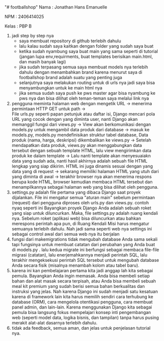 "# footballshop" 
Nama : Jonathan Hans Emanuelle

NPM : 2406414025

Kelas : PBP B



1. jadi step by step nya 
    - saya membuat repository di github terlebih dahulu
    - lalu kalau sudah saya kaitkan dengan folder yang sudah saya buat
    - ketika sudah nyambung saya buat main yang sama seperti di tutorial (jangan lupa env,requirments, buat templates berisikan main.html, dan masih banyak lagi)
    - jika sudah terpasang semua saya membuat models nya terlebih dahulu dengan menambahkan brand karena menurut saya di footballshop brand adalah suatu yang penting juga
    - selanjutnya saya melakukan routing untuk di urls nya jadi saya bisa menyambungkan untuk ke main html nya
    - jika semua sudah saya push ke pws master agar bisa nyambung ke pws nya dan bisa dilihat oleh teman-teman saya melalui link nya
2.  pengguna meminta halaman web dengan mengetik URL 
    ->  menerima permintaan HTTP GET untuk path ->  
    File urls.py seperti papan petunjuk atau daftar isi, Django mencari pola URL yang cocok dengan yang diminta user, nanti Django akan memanggil fungsi dari views.py 
    -> View akan berkomunikasi dengan models.py untuk mengambil data produk dari database 
    -> masuk ke models.py,  models.py mendefinisikan struktur tabel database,  Data produk (nama, harga, deskripsi) dikembalikan ke views.py 
    ->  Setelah mendapatkan data produk, views.py akan menggabungkan data tersebut dengan sebuah template HTML, lalu view mengirimkan data produk ke dalam template 
    -> Lalu nanti template akan menyesuaiakn data yang sudah ada, nanti hasil akhirnya adalah sebuah file HTML lengkap yang siap dikirim. HTML ini juga dinamis sesuai dengan yang data yang di request -> sekarang memiliki halaman HTML yang utuh dari yang diminta di awal
    -> terakhir  browser nya akan menerima respons berupa kode HTML, browser kemudian membaca HTML tersebut dan menampilkannya sebagai halaman web yang bisa dilihat oleh pengguna.
3. settings.py adalah file pertama yang dibaca Django saat proyek dijalankan. File ini mengatur semua "aturan main" sebelum permintaan (request) dari pengguna diproses oleh urls.py dan views.py. contoh nyaq seperti ini Bayangkan proyek Django Anda adalah sebuah roket yang siap untuk diluncurkan. Maka, file settings.py adalah ruang kendali nya. Sebelum roket (aplikasi web) bisa diluncurkan atau bahkan merespons perintah apa pun, di Ruang Kendali Misi harus mengatur semuanya terlebih dahulu. Nah jadi sama seperti web nya settings ini sebagai control awal dari semua web nya itu berjalan
4. fungsi dari  makemigrations tidak mengubah database Anda sama sekali tapi fungsinya untuk membuat catatan dari perubahan yang Anda buat di models.py . lalu kedua migrate ini berfungsi sebagai membaca file-file migrasi (catatan), lalu enerjemahkannya menjadi perintah SQL, lalu terakhir mengeksekusi perintah SQL tersebut untuk mengubah database Anda secara fisik (misalnya menambah kolom atau tabel baru).
5. karena ini kan pembelajaran pertama kita jadi anggap lah kita sebagai pemula. Bayangkan Anda ingin memasak. Anda bisa membeli setiap bahan dan alat masak secara terpisah, atau Anda bisa membeli sebuah meal kit premium yang sudah berisi semua bahan berkualitas dan instruksi yang jelas. Nah karena Django ini sudah menjadi satu kesatuan karena di framework lain kita harus memilih sendiri cara terhubung ke database (ORM), cara mengelola otentikasi pengguna, cara membuat panel admin, dan lain-lain. Karena menggunakan Django kita sebagai pemula bisa langsung fokus mempelajari konsep inti pengembangan web (seperti model data, logika bisnis, dan tampilan) tanpa harus pusing merakit alat-alat dasarnya terlebih dahulu.
6. tidak ada feedback, semua aman, dan jelas untuk penjelasan tutorial nya.
